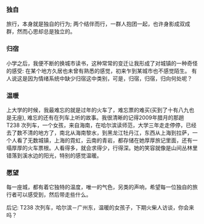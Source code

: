 ### 独自

旅行，本身就是独自的行为; 两个结伴而行，一群人抱团一起，也许身影成双成群，然而心思却总是独立的。

### 归宿

小学之后，我便不断的换城市读书，这种常常的变迁让我形成了对城镇的一种奇怪的感受: 在某个地方久居也未曾有熟悉的感觉，初来乍到某城市也不感觉陌生。 有人说这是因为情绪系统中缺少归宿这中类别，可是，归宿，归宿，归向何处呢？

### 温暖

上大学的时候，我最难忘的就是过年的火车了，难忘票的难买(买到了十有八九也是无座), 难忘的还有在列车上听的故事。我很清晰的记得2009年腊月的那趟 T238 次列车，一个女孩，来自海南，在哈尔滨读师范，大学三年走走停停，已经去了数不清的地方了，南北从海南黎水，到黑龙江牡丹江，东西从上海到拉萨，一个人看了无数城镇，上海的霓虹，云南的青岩，都存储在她厚厚旅记里面，还有一塌厚厚的火车票根。人看得多，就会求得少，行得深。她的笑容就像是山间丛林里错落到溪水边的阳光，特别的感觉温暖。

### 愿望

每一座城，都有着它独特的温度，唯一的气色，另类的声响，希望每一位独自的旅行者可以感受到，然后带走些什么。

后记: T238 次列车，哈尔滨－广州东，温暖的女孩子，下期火柴人访谈，你会来吗？
